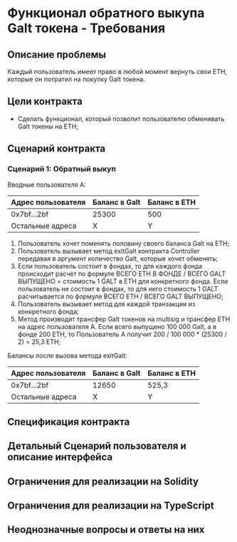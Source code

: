 # Функционал обратного выкупа Galt токена - Требования

## Описание проблемы
Каждый пользователь имеет право в любой момент вернуть свои ETH, которые он потратил на покупку Galt токена.

## Цели контракта
- Сделать функционал, который позволит пользователю обменивать Galt токены на ETH;

## Сценарий контракта
### Сценарий 1: Обратный выкуп

Вводные пользователя А:

| Адрес пользователя | Баланс в Galt | Баланс в ETH |
| ---------- | --------- | --------- |
| 0x7bf...2bf | 25300 | 500 |
| Остальные адреса | X | Y |

1. Пользователь хочет поменять половину своего баланса Galt на ETH;
2. Пользователь вызывает метод exitGalt контракта Controller передавая в аргумент количество Galt, которые хочет обменять;
3. Если пользователь состоит в фондах, то для каждого фонда происходит расчет по формуле ВСЕГО ETH В ФОНДЕ / ВСЕГО GALT ВЫПУЩЕНО = стоимость 1 GALT в ETH для конкретного фонда. Если пользователь не состоит в фондах, то для него стоимость 1 GALT расчитывается по формуле ВСЕГО ETH / ВСЕГО GALT ВЫПУЩЕНО;
4. Пользователь вызывает метод для каждой транзакции из конкретного фонда;
5. Метод производит трансфер Galt токенов на multisig и трансфер ETH на адрес пользователя А. Если всего выпущено 100 000 Galt, а в фонде 200 ETH, то Пользователь А получит 200 / 100 000 * (25300 / 2) = 25,3 ETH;

Балансы после вызова метода exitGalt:

| Адрес пользователя | Баланс в Galt | Баланс в ETH |
| ---------- | --------- | --------- |
| 0x7bf...2bf | 12650 | 525,3 |
| Остальные адреса | X | Y |

## Спецификация контракта

## Детальный Сценарий пользователя и описание интерфейса

## Ограничения для реализации на Solidity

## Ограничения для реализации на TypeScript

## Неоднозначные вопросы и ответы на них
